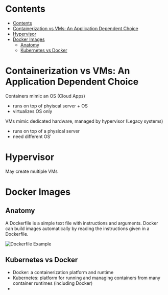 # Contents
- [Contents](#contents)
- [Containerization vs VMs: An Application Dependent Choice](#containerization-vs-vms-an-application-dependent-choice)
- [Hypervisor](#hypervisor)
- [Docker Images](#docker-images)
  - [Anatomy](#anatomy)
  - [Kubernetes vs Docker](#kubernetes-vs-docker)

# Containerization vs VMs: An Application Dependent Choice
Containers mimic an OS (Cloud Apps)
- runs on top of phyiscal server + OS
- virtualizes OS only

VMs mimic dedicated hardware, managed by hypervisor (Legacy systems)
- runs on top of a physical server
- need different OS' 
# Hypervisor
May create multiple VMs

# Docker Images
## Anatomy
A Dockerfile is a simple text file with instructions and arguments. Docker can build images automatically by reading the instructions given in a Dockerfile.

![Dockerfile Example](/rover/img/Containers/dockerfile.png)


## Kubernetes vs Docker
- Docker: a containerization platform and runtime
- Kubernetes: platform for running and managing containers from many container runtimes (including Docker)
- 